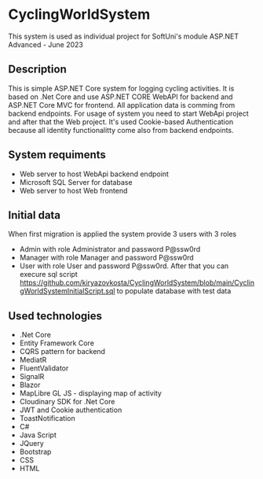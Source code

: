 # CyclingWorldSystem
This system is used as individual project for SoftUni's module ASP.NET Advanced - June 2023

## Description
This is simple ASP.NET Core system for logging cycling activities. It is based on .Net Core and use ASP.NET CORE WebAPI for backend and ASP.NET Core MVC for frontend. All application data is comming from backend endpoints. For usage of system you need to start WebApi project and after that the Web project. It's used Cookie-based Authentication because all identity functionalitty come also from backend endpoints.

## System requiments
- Web server to host WebApi backend endpoint
- Microsoft SQL Server for database
- Web server to host Web frontend
  
## Initial data
When first migration is applied the system provide 3 users with 3 roles
- Admin with role Administrator and password P@ssw0rd
- Manager with role Manager and password P@ssw0rd
- User with role User and password P@ssw0rd.
After that you can  execure sql script https://github.com/kiryazovkosta/CyclingWorldSystem/blob/main/CyclingWorldSystemInitialScript.sql to populate database with test data

## Used technologies
- .Net Core
- Entity Framework Core
- CQRS pattern for backend
- MediatR 
- FluentValidator
- SignalR
- Blazor
- MapLibre GL JS - displaying map of activity
- Cloudinary SDK for .Net Core
- JWT and Cookie authentication
- ToastNotification
- C#
- Java Script
- JQuery
- Bootstrap
- CSS
- HTML
